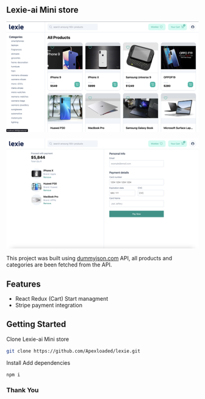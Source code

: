 ## Lexie-ai Mini store
<p align="left">
<img src="./assets/screen.png" width="720">
</p>
<p align="left">
<img src="./assets/screen1.png" width="720">
</p>

This project was built using [dummyjson.com](https://dummyjson.com/) API, all products and categories are been fetched from the API.
## Features
- React Redux (Cart) Start managment
- Stripe payment integration

## Getting Started

Clone Lexie-ai Mini store
```bash
git clone https://github.com/Apexloaded/lexie.git
```

Install Add dependencies
```bash
npm i
```

### Thank You